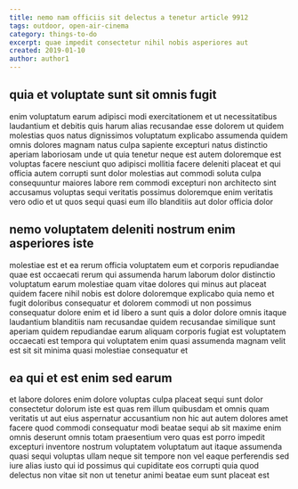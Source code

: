 ```yaml
---
title: nemo nam officiis sit delectus a tenetur article 9912
tags: outdoor, open-air-cinema
category: things-to-do
excerpt: quae impedit consectetur nihil nobis asperiores aut
created: 2019-01-10
author: author1
---
```


## quia et voluptate sunt sit omnis fugit

enim voluptatum earum adipisci modi exercitationem et ut necessitatibus laudantium et debitis quis harum alias recusandae esse dolorem ut quidem molestias quos natus dignissimos voluptatum explicabo assumenda quidem omnis dolores magnam natus culpa sapiente excepturi natus distinctio aperiam laboriosam unde ut quia tenetur neque est autem doloremque est voluptas facere nesciunt quo adipisci mollitia facere deleniti placeat et qui officia autem corrupti sunt dolor molestias aut commodi soluta culpa consequuntur maiores labore rem commodi excepturi non architecto sint accusamus voluptas sequi veritatis possimus doloremque enim veritatis vero odio et ut quos sequi quasi eum illo blanditiis aut dolor officia dolor

## nemo voluptatem deleniti nostrum enim asperiores iste

molestiae est et ea rerum officia voluptatem eum et corporis repudiandae quae est occaecati rerum qui assumenda harum laborum dolor distinctio voluptatum earum molestiae quam vitae dolores qui minus aut placeat quidem facere nihil nobis est dolore doloremque explicabo quia nemo et fugit doloribus consequatur et dolorem commodi ut non possimus consequatur dolore enim et id libero a sunt quis a dolor dolore omnis itaque laudantium blanditiis nam recusandae quidem recusandae similique sunt aperiam quidem repudiandae earum aliquam corporis fugiat est voluptatem occaecati est tempora qui voluptatem enim quasi assumenda magnam velit est sit sit minima quasi molestiae consequatur et

## ea qui et est enim sed earum

et labore dolores enim dolore voluptas culpa placeat sequi sunt dolor consectetur dolorum iste est quas rem illum quibusdam et omnis quam veritatis ut aut eius aspernatur accusantium non hic aut autem dolores amet facere quod commodi consequatur modi beatae sequi ab sit maxime enim omnis deserunt omnis totam praesentium vero quas est porro impedit excepturi inventore nostrum voluptatem voluptatum aut itaque assumenda quasi sequi voluptas ullam neque sit tempore non vel eaque perferendis sed iure alias iusto qui id possimus qui cupiditate eos corrupti quia quod delectus non vitae sit non ut tenetur animi beatae eum sunt placeat est
